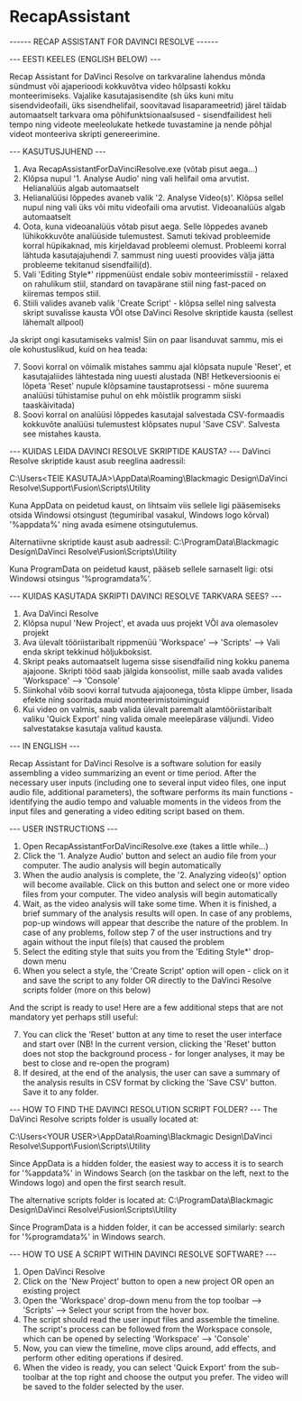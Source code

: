 # RecapAssistant

------ RECAP ASSISTANT FOR DAVINCI RESOLVE ------

--- EESTI KEELES (ENGLISH BELOW) ---

Recap Assistant for DaVinci Resolve on tarkvaraline lahendus mõnda sündmust või ajaperioodi kokkuvõtva video hõlpsasti kokku monteerimiseks. Vajalike kasutajasisendite (sh üks kuni mitu sisendvideofaili, üks sisendhelifail, soovitavad lisaparameetrid) järel täidab automaatselt tarkvara oma põhifunktsionaalsused - sisendfailidest heli tempo ning videote meeleolukate hetkede tuvastamine ja nende põhjal videot monteeriva skripti genereerimine.

--- KASUTUSJUHEND ---
1. Ava RecapAssistantForDaVinciResolve.exe (võtab pisut aega...)
2. Klõpsa nupul '1. Analyse Audio' ning vali helifail oma arvutist. Helianalüüs algab automaatselt
3. Helianalüüsi lõppedes avaneb valik '2. Analyse Video(s)'. Klõpsa sellel nupul ning vali üks või mitu videofaili oma arvutist. Videoanalüüs algab automaatselt
4. Oota, kuna videoanalüüs võtab pisut aega. Selle lõppedes avaneb lühikokkuvõte analüüside tulemustest. Samuti tekivad probleemide korral hüpikaknad, mis kirjeldavad probleemi olemust. Probleemi korral lähtuda kasutajajuhendi 7. sammust ning uuesti proovides välja jätta probleeme tekitanud sisendfaili(d).
5. Vali 'Editing Style*' rippmenüüst endale sobiv monteerimisstiil - relaxed on rahulikum stiil, standard on tavapärane stiil ning fast-paced on kiiremas tempos stiil.
6. Stiili valides avaneb valik 'Create Script' - klõpsa sellel ning salvesta skript suvalisse kausta VÕI otse DaVinci Resolve skriptide kausta (sellest lähemalt allpool)

Ja skript ongi kasutamiseks valmis! Siin on paar lisanduvat sammu, mis ei ole kohustuslikud, kuid on hea teada:

7. Soovi korral on võimalik mistahes sammu ajal klõpsata nupule 'Reset', et kasutajaliides lähtestada ning uuesti alustada (NB! Hetkeversioonis ei lõpeta 'Reset' nupule klõpsamine taustaprotsessi - mõne suurema analüüsi tühistamise puhul on ehk mõistlik programm siiski taaskäivitada)
8. Soovi korral on analüüsi lõppedes kasutajal salvestada CSV-formaadis kokkuvõte analüüsi tulemustest klõpsates nupul 'Save CSV'. Salvesta see mistahes kausta.

--- KUIDAS LEIDA DAVINCI RESOLVE SKRIPTIDE KAUSTA? ---
DaVinci Resolve skriptide kaust asub reeglina aadressil:

C:\Users\<TEIE KASUTAJA>\AppData\Roaming\Blackmagic Design\DaVinci Resolve\Support\Fusion\Scripts\Utility

Kuna AppData on peidetud kaust, on lihtsaim viis sellele ligi pääsemiseks otsida Windowsi otsingust (tegumiribal vasakul, Windows logo kõrval) '%appdata%' ning avada esimene otsingutulemus.

Alternatiivne skriptide kaust asub aadressil:
C:\ProgramData\Blackmagic Design\DaVinci Resolve\Fusion\Scripts\Utility

Kuna ProgramData on peidetud kaust, pääseb sellele sarnaselt ligi: otsi Windowsi otsingus '%programdata%'.

--- KUIDAS KASUTADA SKRIPTI DAVINCI RESOLVE TARKVARA SEES? ---
1. Ava DaVinci Resolve
2. Klõpsa nupul 'New Project', et avada uus projekt VÕI ava olemasolev projekt
3. Ava ülevalt tööriistaribalt rippmenüü 'Workspace' --> 'Scripts' --> Vali enda skript tekkinud hõljukboksist.
4. Skript peaks automaatselt lugema sisse sisendfailid ning kokku panema ajajoone. Skripti tööd saab jälgida konsoolist, mille saab avada valides 'Workspace' --> 'Console'
5. Siinkohal võib soovi korral tutvuda ajajoonega, tõsta klippe ümber, lisada efekte ning sooritada muid monteerimistoiminguid
6. Kui video on valmis, saab valida ülevalt paremalt alamtööriistaribalt valiku 'Quick Export' ning valida omale meelepärase väljundi. Video salvestatakse kasutaja valitud kausta.



--- IN ENGLISH ---

Recap Assistant for DaVinci Resolve is a software solution for easily assembling a video summarizing an event or time period. After the necessary user inputs (including one to several input video files, one input audio file, additional parameters), the software performs its main functions - identifying the audio tempo and valuable moments in the videos from the input files and generating a video editing script based on them.

--- USER INSTRUCTIONS ---
1. Open RecapAssistantForDaVinciResolve.exe (takes a little while...)
2. Click the '1. Analyze Audio' button and select an audio file from your computer. The audio analysis will begin automatically
3. When the audio analysis is complete, the '2. Analyzing video(s)' option will become available. Click on this button and select one or more video files from your computer. The video analysis will begin automatically
4. Wait, as the video analysis will take some time. When it is finished, a brief summary of the analysis results will open. In case of any problems, pop-up windows will appear that describe the nature of the problem. In case of any problems, follow step 7 of the user instructions and try again without the input file(s) that caused the problem
5. Select the editing style that suits you from the 'Editing Style*' drop-down menu
6. When you select a style, the 'Create Script' option will open - click on it and save the script to any folder OR directly to the DaVinci Resolve scripts folder (more on this below)

And the script is ready to use! Here are a few additional steps that are not mandatory yet perhaps still useful:

7. You can click the 'Reset' button at any time to reset the user interface and start over (NB! In the current version, clicking the 'Reset' button does not stop the background process - for longer analyses, it may be best to close and re-open the program)
8. If desired, at the end of the analysis, the user can save a summary of the analysis results in CSV format by clicking the 'Save CSV' button. Save it to any folder.

--- HOW TO FIND THE DAVINCI RESOLUTION SCRIPT FOLDER? ---
The DaVinci Resolve scripts folder is usually located at:

C:\Users\<YOUR USER>\AppData\Roaming\Blackmagic Design\DaVinci Resolve\Support\Fusion\Scripts\Utility

Since AppData is a hidden folder, the easiest way to access it is to search for '%appdata%' in Windows Search (on the taskbar on the left, next to the Windows logo) and open the first search result.

The alternative scripts folder is located at:
C:\ProgramData\Blackmagic Design\DaVinci Resolve\Fusion\Scripts\Utility

Since ProgramData is a hidden folder, it can be accessed similarly: search for '%programdata%' in Windows search.

--- HOW TO USE A SCRIPT WITHIN DAVINCI RESOLVE SOFTWARE? ---
1. Open DaVinci Resolve
2. Click on the 'New Project' button to open a new project OR open an existing project
3. Open the 'Workspace' drop-down menu from the top toolbar --> 'Scripts' --> Select your script from the hover box.
4. The script should read the user input files and assemble the timeline. The script's process can be followed from the Workspace console, which can be opened by selecting 'Workspace' --> 'Console'
5. Now, you can view the timeline, move clips around, add effects, and perform other editing operations if desired.
6. When the video is ready, you can select 'Quick Export' from the sub-toolbar at the top right and choose the output you prefer. The video will be saved to the folder selected by the user.
